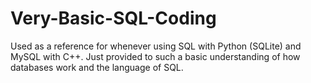 # Very-Basic-SQL-Coding
Used as a reference for whenever using SQL with Python (SQLite) and MySQL with C++.
Just provided to such a basic understanding of how databases work and the language of SQL.
